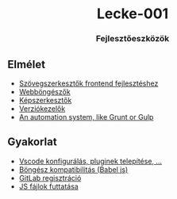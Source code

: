 <h1 align="center" style="border-bottom: none;"> Lecke-001</h1>
<h3 align="center">Fejlesztőeszközök</h3>

## Elmélet

- [Szövegszerkesztők frontend fejlesztéshez](./elm001/)
- [Webböngészők](./elm002/)
- [Képszerkesztők](./elm003/)
- [Verziókezelők](./elm004/)
- [An automation system, like Grunt or Gulp](./elm005/)


## Gyakorlat

- [Vscode konfigurálás, pluginek telepítése, ...](./gyak001/)
- [Böngész kompatibilitás (Babel js)](./gyak002/)
- [GitLab regisztráció](./gyak003/)
- [JS fájlok futtatása](./gyak004/)